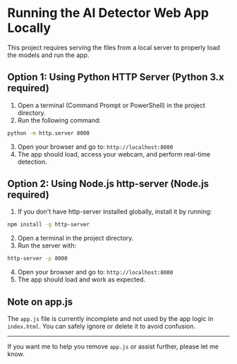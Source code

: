 # Running the AI Detector Web App Locally

This project requires serving the files from a local server to properly load the models and run the app.

## Option 1: Using Python HTTP Server (Python 3.x required)

1. Open a terminal (Command Prompt or PowerShell) in the project directory.
2. Run the following command:

```bash
python -m http.server 8000
```

3. Open your browser and go to: `http://localhost:8000`
4. The app should load, access your webcam, and perform real-time detection.

## Option 2: Using Node.js http-server (Node.js required)

1. If you don't have http-server installed globally, install it by running:

```bash
npm install -g http-server
```

2. Open a terminal in the project directory.
3. Run the server with:

```bash
http-server -p 8000
```

4. Open your browser and go to: `http://localhost:8000`
5. The app should load and work as expected.

## Note on app.js

The `app.js` file is currently incomplete and not used by the app logic in `index.html`. You can safely ignore or delete it to avoid confusion.

---

If you want me to help you remove `app.js` or assist further, please let me know.
